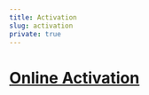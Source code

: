 ```yaml
---
title: Activation
slug: activation
private: true
---
```


# [Online Activation](online-activation.md)